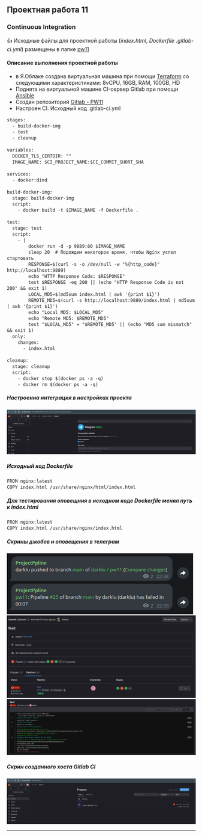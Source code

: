 ## Проектная работа 11
### Continuous Integration

:+1: Исходные файлы для проектной работы (*index.html*, *Dockerfile* *.gitlab-ci.yml*) размещены в папке [pw11](pw11)

#### Описание выполнения проектной работы

* в Я.Облаке создана виртуальная машина при помощи [Terraform](terraform) со следующими характеристиками: 8vCPU, 16GB, RAM, 100GB, HD
* Поднята на виртуальной машине CI-сервер Gitlab при помощи [Ansible](ansible)
* Создан репозиторий [Gitlab - PW11](http://178.154.206.174/darklu/pw11)
* Настроен CI. Исходный код .gitlab-ci.yml

```
stages:
  - build-docker-img
  - test
  - cleanup

variables:
  DOCKER_TLS_CERTDIR: ""
  IMAGE_NAME: $CI_PROJECT_NAME:$CI_COMMIT_SHORT_SHA

services:
  - docker:dind

build-docker-img:
  stage: build-docker-img
  script:
    - docker build -t $IMAGE_NAME -f Dockerfile .

test:
  stage: test
  script:
    - |
        docker run -d -p 9889:80 $IMAGE_NAME
        sleep 20  # Подождем некоторое время, чтобы Nginx успел стартовать
        RESPONSE=$(curl -s -o /dev/null -w "%{http_code}" http://localhost:9889)
        echo "HTTP Response Code: $RESPONSE"
        test $RESPONSE -eq 200 || (echo "HTTP Response Code is not 200" && exit 1)
        LOCAL_MD5=$(md5sum index.html | awk '{print $1}')
        REMOTE_MD5=$(curl -s http://localhost:9889/index.html | md5sum | awk '{print $1}')
        echo "Local MD5: $LOCAL_MD5"
        echo "Remote MD5: $REMOTE_MD5"
        test "$LOCAL_MD5" = "$REMOTE_MD5" || (echo "MD5 sum mismatch" && exit 1)
  only:
    changes:
      - index.html

cleanup:
  stage: cleanup
  script:
    - docker stop $(docker ps -a -q)
    - docker rm $(docker ps -a -q)

```
##### Настроенна интеграция в настройках проекта
![](temp/integrationtg.png)


##### Исходный код Dockerfile

```
FROM nginx:latest
COPY index.html /usr/share/nginx/html/index.html
```

##### Для тестирования оповещния в исходном коде Dockerfile менял путь к index.html
```
FROM nginx:latest
COPY index.html /usr/share/nginx/index.html
```

##### Скрины джобов и оповещения в телеграм

![](temp/tgnotifai.png)
![](temp/ppjob01.png)
![](temp/ppjob02.png)


##### Скрин созданного хоста Gitlab CI
![](temp/gitlabci.png)

<!-- BEGIN_TF_DOCS -->
<!-- END_TF_DOCS -->

---
